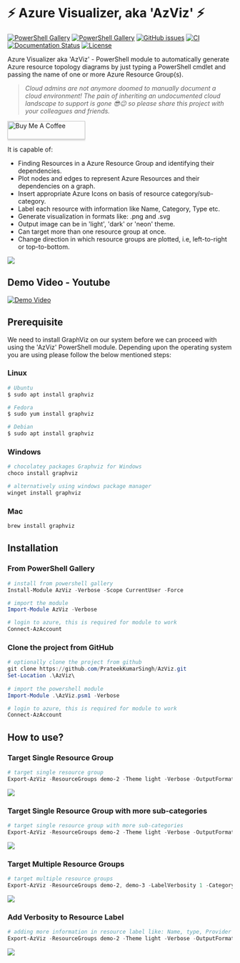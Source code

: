 # ⚡ Azure Visualizer, aka 'AzViz' ⚡

[![PowerShell Gallery][psgallery-version-badge]][psgallery] [![PowerShell Gallery][psgallery-badge]][psgallery] [![GitHub issues][github-issues-badge]][github-issues] [![CI][github-action-ci-badge]][github-action-ci] [![Documentation Status][docs-badge]][docs] [![License][license-badge]][license]

[psgallery-version-badge]: https://img.shields.io/powershellgallery/v/AzViz.svg
[docs-badge]: https://readthedocs.org/projects/azviz/badge/?version=latest
[docs]: http://AzViz.readthedocs.io/en/latest/
[psgallery-badge]: https://img.shields.io/powershellgallery/dt/AzViz.svg
[psgallery]: https://www.powershellgallery.com/packages/AzViz
[license-badge]: https://img.shields.io/github/license/PrateekKumarSingh/AzViz.svg
[license]: https://www.powershellgallery.com/packages/AzViz
[github-issues-badge]: https://img.shields.io/github/issues/PrateekKumarSingh/AzViz.svg
[github-issues]: https://github.com/PrateekKumarSingh/AzViz/issues
[github-action-ci-badge]: https://github.com/PrateekKumarSingh/AzViz/actions/workflows/main.yml/badge.svg
[github-action-ci]: https://github.com/PrateekKumarSingh/AzViz/actions/workflows/main.yml

Azure Visualizer aka 'AzViz' - PowerShell module to automatically generate Azure resource topology diagrams by just typing a PowerShell cmdlet and passing the name of one or more Azure Resource Group(s).

> _Cloud admins are not anymore doomed to manually document a cloud environment! The pain of inheriting an undocumented cloud landscape to support is gone 😎😉 so please share this project with your colleagues and friends._

<a href="https://www.buymeacoffee.com/prateeksingh" target="_blank"><img src="https://www.buymeacoffee.com/assets/img/custom_images/orange_img.png" alt="Buy Me A Coffee" style="height: 41px !important;width: 174px !important;box-shadow: 0px 3px 2px 0px rgba(190, 190, 190, 0.5) !important;-webkit-box-shadow: 0px 3px 2px 0px rgba(190, 190, 190, 0.5) !important;" ></a>

It is capable of:
 * Finding Resources in a Azure Resource Group and identifying their dependencies.
 * Plot nodes and edges to represent Azure Resources and their dependencies on a graph.
 * Insert appropriate Azure Icons on basis of resource category/sub-category.
 * Label each resource with information like Name, Category, Type etc.
 * Generate visualization in formats like: .png and .svg
 * Output image can be in 'light', 'dark' or 'neon' theme.
 * Can target more than one resource group at once.
 * Change direction in which resource groups are plotted, i.e, left-to-right or top-to-bottom.
 
![](https://github.com/PrateekKumarSingh/AzViz/blob/master/img/LabelVerbosity.png)

## Demo Video - Youtube

[![Demo Video](https://img.youtube.com/vi/7rsNGJ-QmEA/0.jpg)](https://www.youtube.com/watch?v=7rsNGJ-QmEA)

## Prerequisite

We need to install GraphViz on our system before we can proceed with using the 'AzViz' PowerShell module. Depending upon the operating system you are using please follow the below mentioned steps:
### Linux


```bash
# Ubuntu
$ sudo apt install graphviz

# Fedora
$ sudo yum install graphviz

# Debian
$ sudo apt install graphviz
```

### Windows

```PowerShell
# chocolatey packages Graphviz for Windows
choco install graphviz

# alternatively using windows package manager
winget install graphviz
```

### Mac

```PowerShell
brew install graphviz
```

## Installation 
### From PowerShell Gallery

```PowerShell
# install from powershell gallery
Install-Module AzViz -Verbose -Scope CurrentUser -Force

# import the module
Import-Module AzViz -Verbose

# login to azure, this is required for module to work
Connect-AzAccount
```

### Clone the project from GitHub

```PowerShell
# optionally clone the project from github
git clone https://github.com/PrateekKumarSingh/AzViz.git
Set-Location .\AzViz\
   
# import the powershell module
Import-Module .\AzViz.psm1 -Verbose

# login to azure, this is required for module to work
Connect-AzAccount
```

## How to use?

### Target Single Resource Group

```PowerShell
# target single resource group
Export-AzViz -ResourceGroups demo-2 -Theme light -Verbose -OutputFormat png -Show
```
![](https://github.com/PrateekKumarSingh/AzViz/blob/master/img/SingleResourceGroup.png)
### Target Single Resource Group with more sub-categories

```PowerShell
# target single resource group with more sub-categories
Export-AzViz -ResourceGroups demo-2 -Theme light -Verbose -OutputFormat png -Show -CategoryDepth 2
```
![](https://github.com/PrateekKumarSingh/AzViz/blob/master/img/SingleResourceGroupSubCategories.png)
### Target Multiple Resource Groups

```PowerShell
# target multiple resource groups
Export-AzViz -ResourceGroups demo-2, demo-3 -LabelVerbosity 1 -CategoryDepth 1 -Theme light -Verbose -Show -OutputFormat png
```
![](https://github.com/PrateekKumarSingh/AzViz/blob/master/img/MultipleResourceGroups.png)
### Add Verbosity to Resource Label

```PowerShell
# adding more information in resource label like: Name, type, Provider etc
Export-AzViz -ResourceGroups demo-2 -Theme light -Verbose -OutputFormat png -Show -LabelVerbosity 2
```
![](https://github.com/PrateekKumarSingh/AzViz/blob/master/img/LabelVerbosity.png)
